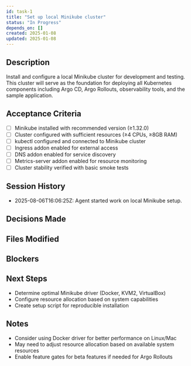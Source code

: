 ```yaml
---
id: task-1
title: "Set up local Minikube cluster"
status: "In Progress"
depends_on: []
created: 2025-01-08
updated: 2025-01-08
---
```


## Description

Install and configure a local Minikube cluster for development and testing. This cluster will serve as the foundation for deploying all Kubernetes components including Argo CD, Argo Rollouts, observability tools, and the sample application.

## Acceptance Criteria

- [ ] Minikube installed with recommended version (≥1.32.0)
- [ ] Cluster configured with sufficient resources (≥4 CPUs, ≥8GB RAM)
- [ ] kubectl configured and connected to Minikube cluster
- [ ] Ingress addon enabled for external access
- [ ] DNS addon enabled for service discovery
- [ ] Metrics-server addon enabled for resource monitoring
- [ ] Cluster stability verified with basic smoke tests

## Session History

<!-- Update as work progresses -->
- 2025-08-06T16:06:25Z: Agent started work on local Minikube setup.

## Decisions Made

<!-- Document key implementation decisions -->

## Files Modified

<!-- Track all file changes -->

## Blockers

<!-- Document any blockers encountered -->

## Next Steps

- Determine optimal Minikube driver (Docker, KVM2, VirtualBox)
- Configure resource allocation based on system capabilities
- Create setup script for reproducible installation

## Notes

- Consider using Docker driver for better performance on Linux/Mac
- May need to adjust resource allocation based on available system resources
- Enable feature gates for beta features if needed for Argo Rollouts
